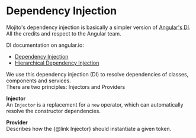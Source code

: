 # Dependency Injection   
Mojito's dependency injection is basically a simpler version of [Angular's DI](https://angular.io).      
All the credits and respect to the Angular team.

DI documentation on angular.io:
* [Dependency Injection](https://angular.io/docs/ts/latest/guide/dependency-injection.html)
* [Hierarchical Dependency Injection](https://angular.io/docs/ts/latest/guide/hierarchical-dependency-injection.html)

We use this dependency injection (DI) to resolve dependencies of classes, components and services.    
There are two principles: Injectors and Providers    
    
**Injector**    
An `Injector` is a replacement for a `new` operator, which can automatically resolve the constructor dependencies.    
     
**Provider**   
Describes how the {@link Injector} should instantiate a given token.